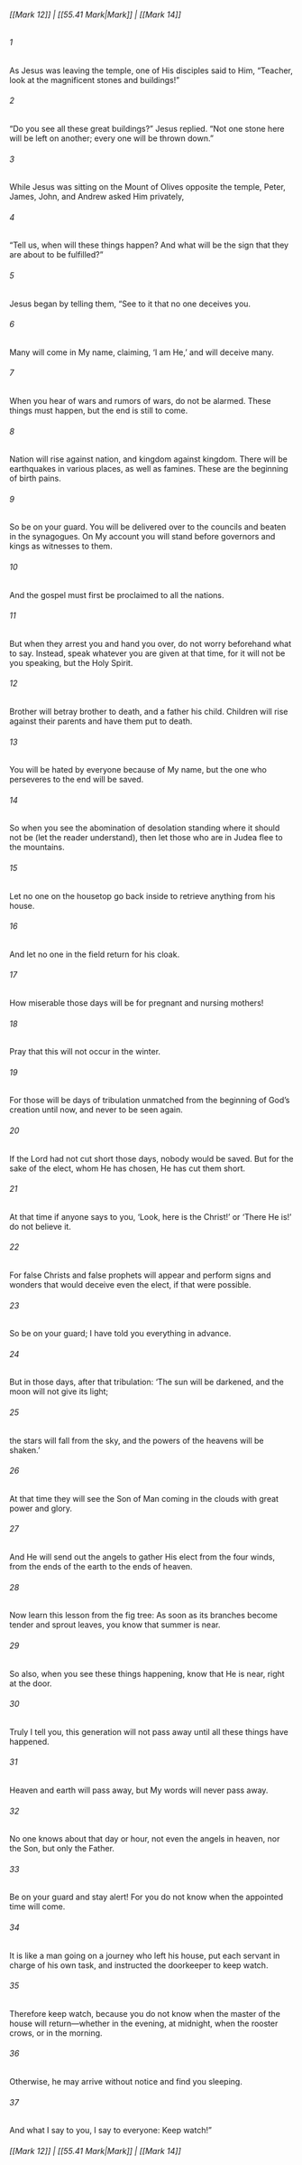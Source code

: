 
###### [[Mark 12]] | [[55.41 Mark|Mark]] | [[Mark 14]]

###### 1
As Jesus was leaving the temple, one of His disciples said to Him, “Teacher, look at the magnificent stones and buildings!”
###### 2
“Do you see all these great buildings?” Jesus replied. “Not one stone here will be left on another; every one will be thrown down.”
###### 3
While Jesus was sitting on the Mount of Olives opposite the temple, Peter, James, John, and Andrew asked Him privately,
###### 4
“Tell us, when will these things happen? And what will be the sign that they are about to be fulfilled?”
###### 5
Jesus began by telling them, “See to it that no one deceives you.
###### 6
Many will come in My name, claiming, ‘I am He,’ and will deceive many.
###### 7
When you hear of wars and rumors of wars, do not be alarmed. These things must happen, but the end is still to come.
###### 8
Nation will rise against nation, and kingdom against kingdom. There will be earthquakes in various places, as well as famines. These are the beginning of birth pains.
###### 9
So be on your guard. You will be delivered over to the councils and beaten in the synagogues. On My account you will stand before governors and kings as witnesses to them.
###### 10
And the gospel must first be proclaimed to all the nations.
###### 11
But when they arrest you and hand you over, do not worry beforehand what to say. Instead, speak whatever you are given at that time, for it will not be you speaking, but the Holy Spirit.
###### 12
Brother will betray brother to death, and a father his child. Children will rise against their parents and have them put to death.
###### 13
You will be hated by everyone because of My name, but the one who perseveres to the end will be saved.
###### 14
So when you see the abomination of desolation standing where it should not be (let the reader understand), then let those who are in Judea flee to the mountains.
###### 15
Let no one on the housetop go back inside to retrieve anything from his house.
###### 16
And let no one in the field return for his cloak.
###### 17
How miserable those days will be for pregnant and nursing mothers!
###### 18
Pray that this will not occur in the winter.
###### 19
For those will be days of tribulation unmatched from the beginning of God’s creation until now, and never to be seen again.
###### 20
If the Lord had not cut short those days, nobody would be saved. But for the sake of the elect, whom He has chosen, He has cut them short.
###### 21
At that time if anyone says to you, ‘Look, here is the Christ!’ or ‘There He is!’ do not believe it.
###### 22
For false Christs and false prophets will appear and perform signs and wonders that would deceive even the elect, if that were possible.
###### 23
So be on your guard; I have told you everything in advance.
###### 24
But in those days, after that tribulation: ‘The sun will be darkened, and the moon will not give its light;
###### 25
the stars will fall from the sky, and the powers of the heavens will be shaken.’
###### 26
At that time they will see the Son of Man coming in the clouds with great power and glory.
###### 27
And He will send out the angels to gather His elect from the four winds, from the ends of the earth to the ends of heaven.
###### 28
Now learn this lesson from the fig tree: As soon as its branches become tender and sprout leaves, you know that summer is near.
###### 29
So also, when you see these things happening, know that He is near, right at the door.
###### 30
Truly I tell you, this generation will not pass away until all these things have happened.
###### 31
Heaven and earth will pass away, but My words will never pass away.
###### 32
No one knows about that day or hour, not even the angels in heaven, nor the Son, but only the Father.
###### 33
Be on your guard and stay alert! For you do not know when the appointed time will come.
###### 34
It is like a man going on a journey who left his house, put each servant in charge of his own task, and instructed the doorkeeper to keep watch.
###### 35
Therefore keep watch, because you do not know when the master of the house will return—whether in the evening, at midnight, when the rooster crows, or in the morning.
###### 36
Otherwise, he may arrive without notice and find you sleeping.
###### 37
And what I say to you, I say to everyone: Keep watch!”

###### [[Mark 12]] | [[55.41 Mark|Mark]] | [[Mark 14]]
